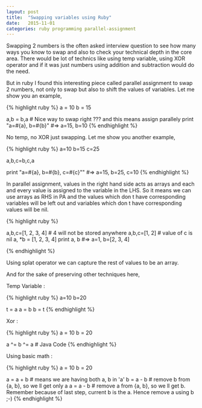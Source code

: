 ```yaml
---
layout: post
title:  "Swapping variables using Ruby"
date:   2015-11-01
categories: ruby programming parallel-assignment
---
```


Swapping 2 numbers is the often asked interview question to see how many ways you know to swap and also to check your technical depth in the core area. There would be lot of technics like using temp variable, using XOR operator and if it was just numbers using addition and subtraction would do the need.

But in ruby I found this interesting piece called parallel assignment to swap 2 numbers, not only to swap but also to shift the values of variables. Let me show you an example,

{% highlight ruby %}
a = 10
b = 15

a,b = b,a # Nice way to swap right ??? and this means assign parallely
print "a=#{a}, b=#{b}" #=> a=15, b=10
{% endhighlight %}

No temp, no XOR just swapping. Let me show you another example,

{% highlight ruby %}
a=10
b=15
c=25

a,b,c=b,c,a

print "a=#{a}, b=#{b}, c=#{c}"" #=> a=15, b=25, c=10
{% endhighlight %}

In parallel assignment, values in the right hand side acts as arrays and each and every value is assigned to the variable in the LHS. So it means we can use arrays as RHS in PA and the values which don t have corresponding variables will be left out and variables which don t have corresponding values will be nil.

{% highlight ruby %}

a,b,c=[1, 2, 3, 4] # 4 will not be stored anywhere
a,b,c=[1, 2] # value of c is nil
a, *b = [1, 2, 3, 4]
print a, b #=> a=1, b=[2, 3, 4]

{% endhighlight %}

Using splat operator we can capture the rest of values to be an array.

And for the sake of preserving other techniques here,

Temp Variable :

{% highlight ruby %}
a=10
b=20

t = a
a = b
b = t
{% endhighlight %}

Xor :

{% highlight ruby %}
a = 10
b = 20

a ^= b ^= a # Java Code
{% endhighlight %}

Using basic math :

{% highlight ruby %}
a = 10
b = 20

a = a + b # means we are having both a, b in 'a'
b = a - b # remove b from {a, b}, so we ll get only a
a = a - b # remove a from {a, b}, so we ll get b. Remember because of last step, current b is the a. Hence remove a using b ;-)
{% endhighlight %}
